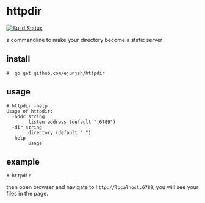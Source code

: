 # httpdir

[![Build Status](https://travis-ci.org/ejunjsh/httpdir.svg?branch=master)](https://travis-ci.org/ejunjsh/httpdir)

a commandline to make your directory become a static server

## install

    #  go get github.com/ejunjsh/httpdir

## usage

    # httpdir -help
    Usage of httpdir:
      -addr string
            listen address (default ":6789")
      -dir string
            directory (default ".")
      -help
            usage

## example

    # httpdir

then open browser and navigate to `http://localhost:6789`, you will see your files in the page.